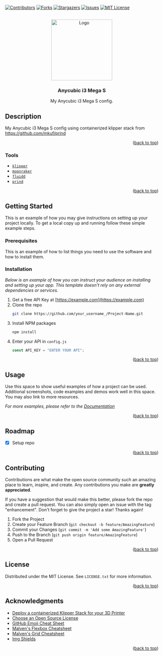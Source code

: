 <!-- Improved compatibility of back to top link: See: https://github.com/deepanchal/anycubic-i3-mega-s/pull/73 -->

<a name="readme-top"></a>

<!--
*** Thanks for checking out the Best-README-Template. If you have a suggestion
*** that would make this better, please fork the repo and create a pull request
*** or simply open an issue with the tag "enhancement".
*** Don't forget to give the project a star!
*** Thanks again! Now go create something AMAZING! :D
-->

<!-- PROJECT SHIELDS -->
<!--
*** I'm using markdown "reference style" links for readability.
*** Reference links are enclosed in brackets [ ] instead of parentheses ( ).
*** See the bottom of this document for the declaration of the reference variables
*** for contributors-url, forks-url, etc. This is an optional, concise syntax you may use.
*** https://www.markdownguide.org/basic-syntax/#reference-style-links
-->

[![Contributors][contributors-shield]][contributors-url]
[![Forks][forks-shield]][forks-url]
[![Stargazers][stars-shield]][stars-url]
[![Issues][issues-shield]][issues-url]
[![MIT License][license-shield]][license-url]

<!-- PROJECT LOGO -->
<br />
<div align="center">
  <a href="https://github.com/deepanchal/anycubic-i3-mega-s">
    <img src="https://upload.wikimedia.org/wikipedia/commons/2/21/3D_printer.svg" alt="Logo" width="200">
  </a>

  <h3 align="center">Anycubic i3 Mega S</h3>

  <p align="center">
    My Anycubic i3 Mega S config.
    <br />
  </p>
</div>

<!-- ABOUT THE PROJECT -->

## Description

My Anycubic i3 Mega S config using containerized klipper stack from https://github.com/mkuf/prind

<p align="right">(<a href="#readme-top">back to top</a>)</p>

### Tools

- [`klipper`](https://github.com/Klipper3d/klipper/)
- [`moonraker`](https://github.com/Arksine/moonraker)
- [`fluidd`](https://github.com/fluidd-core/fluidd)
- [`prind`](https://github.com/mkuf/prind)

<p align="right">(<a href="#readme-top">back to top</a>)</p>

<!-- GETTING STARTED -->

## Getting Started

This is an example of how you may give instructions on setting up your project locally.
To get a local copy up and running follow these simple example steps.

### Prerequisites

This is an example of how to list things you need to use the software and how to install them.

### Installation

_Below is an example of how you can instruct your audience on installing and setting up your app. This template doesn't rely on any external dependencies or services._

1. Get a free API Key at [https://example.com](https://example.com)
2. Clone the repo
   ```sh
   git clone https://github.com/your_username_/Project-Name.git
   ```
3. Install NPM packages
   ```sh
   npm install
   ```
4. Enter your API in `config.js`
   ```js
   const API_KEY = "ENTER YOUR API";
   ```

<p align="right">(<a href="#readme-top">back to top</a>)</p>

<!-- USAGE EXAMPLES -->

## Usage

Use this space to show useful examples of how a project can be used. Additional screenshots, code examples and demos work well in this space. You may also link to more resources.

_For more examples, please refer to the [Documentation](https://example.com)_

<p align="right">(<a href="#readme-top">back to top</a>)</p>

<!-- ROADMAP -->

## Roadmap

- [x] Setup repo

<p align="right">(<a href="#readme-top">back to top</a>)</p>

<!-- CONTRIBUTING -->

## Contributing

Contributions are what make the open source community such an amazing place to learn, inspire, and create. Any contributions you make are **greatly appreciated**.

If you have a suggestion that would make this better, please fork the repo and create a pull request. You can also simply open an issue with the tag "enhancement".
Don't forget to give the project a star! Thanks again!

1. Fork the Project
2. Create your Feature Branch (`git checkout -b feature/AmazingFeature`)
3. Commit your Changes (`git commit -m 'Add some AmazingFeature'`)
4. Push to the Branch (`git push origin feature/AmazingFeature`)
5. Open a Pull Request

<p align="right">(<a href="#readme-top">back to top</a>)</p>

<!-- LICENSE -->

## License

Distributed under the MIT License. See `LICENSE.txt` for more information.

<p align="right">(<a href="#readme-top">back to top</a>)</p>

<!-- ACKNOWLEDGMENTS -->

## Acknowledgments

- [Deploy a containerized Klipper Stack for your 3D Printer](https://github.com/mkuf/prind)
- [Choose an Open Source License](https://choosealicense.com)
- [GitHub Emoji Cheat Sheet](https://www.webpagefx.com/tools/emoji-cheat-sheet)
- [Malven's Flexbox Cheatsheet](https://flexbox.malven.co/)
- [Malven's Grid Cheatsheet](https://grid.malven.co/)
- [Img Shields](https://shields.io)

<p align="right">(<a href="#readme-top">back to top</a>)</p>

<!-- MARKDOWN LINKS & IMAGES -->
<!-- https://www.markdownguide.org/basic-syntax/#reference-style-links -->

[contributors-shield]: https://img.shields.io/github/contributors/deepanchal/anycubic-i3-mega-s.svg?style=for-the-badge
[contributors-url]: https://github.com/deepanchal/anycubic-i3-mega-s/graphs/contributors
[forks-shield]: https://img.shields.io/github/forks/deepanchal/anycubic-i3-mega-s.svg?style=for-the-badge
[forks-url]: https://github.com/deepanchal/anycubic-i3-mega-s/network/members
[stars-shield]: https://img.shields.io/github/stars/deepanchal/anycubic-i3-mega-s.svg?style=for-the-badge
[stars-url]: https://github.com/deepanchal/anycubic-i3-mega-s/stargazers
[issues-shield]: https://img.shields.io/github/issues/deepanchal/anycubic-i3-mega-s.svg?style=for-the-badge
[issues-url]: https://github.com/deepanchal/anycubic-i3-mega-s/issues
[license-shield]: https://img.shields.io/github/license/deepanchal/anycubic-i3-mega-s.svg?style=for-the-badge
[license-url]: https://github.com/deepanchal/anycubic-i3-mega-s/blob/master/LICENSE.txt
